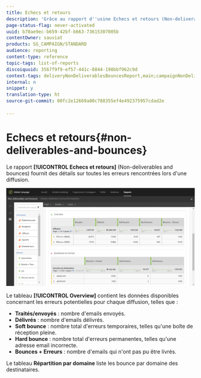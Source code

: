 ```yaml
---
title: Echecs et retours
description: 'Grâce au rapport d''usine Echecs et retours (Non-deliverables and bounces), découvrez les erreurs qui peuvent s''être produites pendant votre diffusion. '
page-status-flag: never-activated
uuid: b70ae9ec-b659-42bf-b663-73615307005b
contentOwner: sauviat
products: SG_CAMPAIGN/STANDARD
audience: reporting
content-type: reference
topic-tags: list-of-reports
discoiquuid: 3567f9f9-ef57-441c-8844-198bbf962c9d
context-tags: deliveryNonDeliverablesBouncesReport,main;campaignNonDeliverablesBouncesReport,main;programNonDeliverablesBouncesReport,main
internal: n
snippet: y
translation-type: ht
source-git-commit: 00fc2e12669a00c788355ef4e492375957cdad2e

---
```



# Echecs et retours{#non-deliverables-and-bounces}

Le rapport **[!UICONTROL Echecs et retours]** (Non-deliverables and bounces) fournit des détails sur toutes les erreurs rencontrées lors d'une diffusion.

![](assets/delivery_reports_7.png)

Le tableau **[!UICONTROL Overview]** contient les données disponibles concernant les erreurs potentielles pour chaque diffusion, telles que :

* **Traités/envoyés** : nombre d'emails envoyés.
* **Délivrés** : nombre d'emails délivrés.
* **Soft bounce** : nombre total d'erreurs temporaires, telles qu'une boîte de réception pleine.
* **Hard bounce** : nombre total d'erreurs permanentes, telles qu'une adresse email incorrecte.
* **Bounces + Erreurs** : nombre d'emails qui n'ont pas pu être livrés.

Le tableau **Répartition par domaine** liste les bounce par domaine des destinataires.
